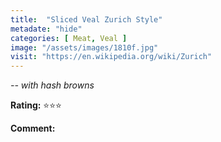 ```yaml
---
title:  "Sliced Veal Zurich Style"
metadate: "hide"
categories: [ Meat, Veal ]
image: "/assets/images/1810f.jpg"
visit: "https://en.wikipedia.org/wiki/Zurich"
---
```


_-- with hash browns_

**Rating:** ⭐️⭐️⭐️  
  
**Comment:**
